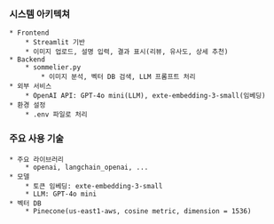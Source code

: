 ### 시스템 아키텍쳐
    * Frontend
        * Streamlit 기반
        * 이미지 업로드, 설명 입력, 결과 표시(리뷰, 유사도, 상세 추천)
    * Backend
        * sommelier.py
            * 이미지 분석, 벡터 DB 검색, LLM 프롬프트 처리
    * 외부 서비스
        * OpenAI API: GPT-4o mini(LLM), exte-embedding-3-small(임베딩)
    * 환경 설정
        * .env 파일로 처리
### 주요 사용 기술
    * 주요 라이브러리
        * openai, langchain_openai, ...
    * 모델
        * 토큰 임베딩: exte-embedding-3-small
        * LLM: GPT-4o mini
    * 벡터 DB
        * Pinecone(us-east1-aws, cosine metric, dimension = 1536)